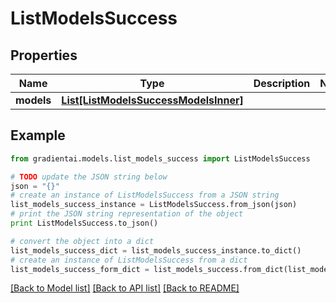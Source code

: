 # ListModelsSuccess


## Properties
Name | Type | Description | Notes
------------ | ------------- | ------------- | -------------
**models** | [**List[ListModelsSuccessModelsInner]**](ListModelsSuccessModelsInner.md) |  | 

## Example

```python
from gradientai.models.list_models_success import ListModelsSuccess

# TODO update the JSON string below
json = "{}"
# create an instance of ListModelsSuccess from a JSON string
list_models_success_instance = ListModelsSuccess.from_json(json)
# print the JSON string representation of the object
print ListModelsSuccess.to_json()

# convert the object into a dict
list_models_success_dict = list_models_success_instance.to_dict()
# create an instance of ListModelsSuccess from a dict
list_models_success_form_dict = list_models_success.from_dict(list_models_success_dict)
```
[[Back to Model list]](../README.md#documentation-for-models) [[Back to API list]](../README.md#documentation-for-api-endpoints) [[Back to README]](../README.md)


